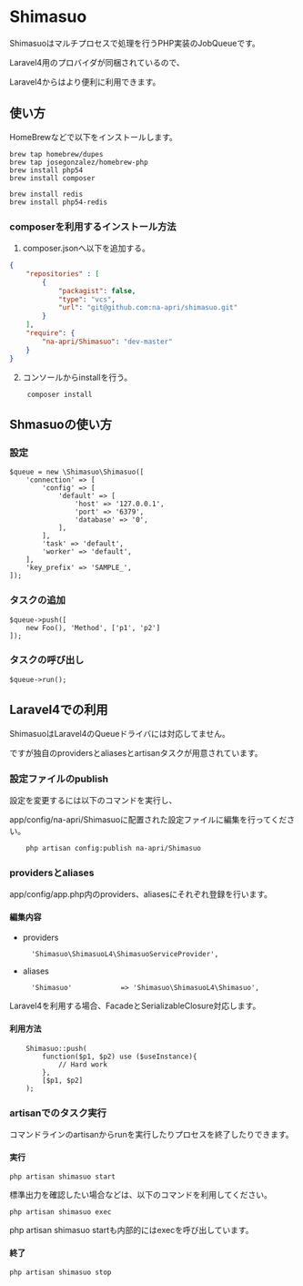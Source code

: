 # Shimasuo

Shimasuoはマルチプロセスで処理を行うPHP実装のJobQueueです。

Laravel4用のプロバイダが同梱されているので、

Laravel4からはより便利に利用できます。


## 使い方

HomeBrewなどで以下をインストールします。

	brew tap homebrew/dupes
	brew tap josegonzalez/homebrew-php
	brew install php54
	brew install composer

	brew install redis
	brew install php54-redis


### composerを利用するインストール方法

1. composer.jsonへ以下を追加する。

```JSON
{
	"repositories" : [
		{
			"packagist": false,
			"type": "vcs",
			"url": "git@github.com:na-apri/shimasuo.git"
		}
	],
    "require": {
		"na-apri/Shimasuo": "dev-master"
    }
}
```

2. コンソールからinstallを行う。

		composer install



## Shmasuoの使い方

### 設定

	$queue = new \Shimasuo\Shimasuo([
		'connection' => [
			'config' => [
				'default' => [
					'host' => '127.0.0.1',
					'port' => '6379',
					'database' => '0',
				],
			],
			'task' => 'default',
			'worker' => 'default',
		],
		'key_prefix' => 'SAMPLE_',
	]);

### タスクの追加

	$queue->push([
		new Foo(), 'Method', ['p1', 'p2']
	]);

### タスクの呼び出し
	$queue->run();



## Laravel4での利用

ShimasuoはLaravel4のQueueドライバには対応してません。

ですが独自のprovidersとaliasesとartisanタスクが用意されています。


### 設定ファイルのpublish

設定を変更するには以下のコマンドを実行し、

app/config/na-apri/Shimasuoに配置された設定ファイルに編集を行ってください。


		php artisan config:publish na-apri/Shimasuo
	

### providersとaliases

app/config/app.php内のproviders、aliasesにそれぞれ登録を行います。

#### 編集内容

- providers

		'Shimasuo\ShimasuoL4\ShimasuoServiceProvider',

- aliases

		'Shimasuo'            => 'Shimasuo\ShimasuoL4\Shimasuo',


Laravel4を利用する場合、FacadeとSerializableClosure対応します。

#### 利用方法

		Shimasuo::push(
			function($p1, $p2) use ($useInstance){
				// Hard work
			},
			[$p1, $p2]
		);
	
### artisanでのタスク実行

コマンドラインのartisanからrunを実行したりプロセスを終了したりできます。

#### 実行

	php artisan shimasuo start


標準出力を確認したい場合などは、以下のコマンドを利用してください。

	php artisan shimasuo exec

php artisan shimasuo startも内部的にはexecを呼び出しています。


#### 終了

	php artisan shimasuo stop

